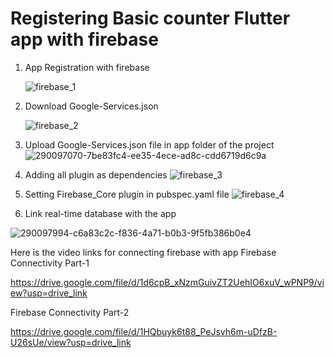 # Registering Basic counter Flutter app with firebase

1) App Registration with firebase
   
   ![firebase_1](https://github.com/Farwakhan971/Flutter_App_Development/assets/130717631/0afb1485-8eb6-4a5d-a923-be302c899bc3)


2) Download Google-Services.json
   
   ![firebase_2](https://github.com/Farwakhan971/Flutter_App_Development/assets/130717631/664a5a10-6e68-4390-b4ed-718966a0bf31)


3) Upload Google-Services.json file in app folder of the project
   ![290097070-7be83fc4-ee35-4ece-ad8c-cdd6719d6c9a](https://github.com/Farwakhan971/Flutter_App_Development/assets/130717631/466e7d5c-2c9b-41e5-80c4-35491c7d6224)


4) Adding all plugin as dependencies
   ![firebase_3](https://github.com/Farwakhan971/Flutter_App_Development/assets/130717631/e4e67bc0-5eae-4b6a-9311-f8d8c184e734)


5) Setting Firebase_Core plugin in pubspec.yaml file
   ![firebase_4](https://github.com/Farwakhan971/Flutter_App_Development/assets/130717631/15a3b1ac-8eed-4f8d-aa24-8d622d328c7b)


6) Link real-time database with the app

![290097994-c6a83c2c-f836-4a71-b0b3-9f5fb386b0e4](https://github.com/Farwakhan971/Flutter_App_Development/assets/130717631/aea4fa0c-2a39-446f-80b7-f7ec371dfebc)


Here is the video links for connecting firebase with app
Firebase Connectivity Part-1

https://drive.google.com/file/d/1d6cpB_xNzmGuivZT2UehIO6xuV_wPNP9/view?usp=drive_link

Firebase Connectivity Part-2

https://drive.google.com/file/d/1HQbuyk6t88_PeJsvh6m-uDfzB-U26sUe/view?usp=drive_link

